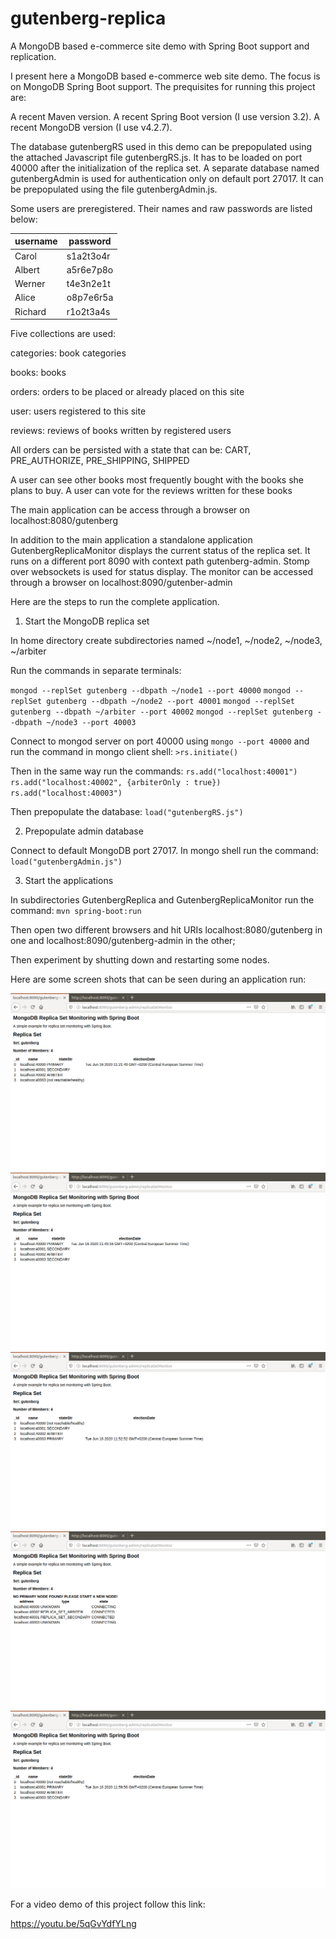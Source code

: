 # gutenberg-replica
A MongoDB based e-commerce site demo with Spring Boot support and replication.

I present here a MongoDB based e-commerce web site demo. The focus is on MongoDB Spring Boot support. The prequisites for running this project are:

A recent Maven version.
A recent Spring Boot version (I use version 3.2).
A recent MongoDB version (I use v4.2.7).

The database gutenbergRS used in this demo can be prepopulated using the attached Javascript file gutenbergRS.js. It has to be loaded on port 40000 after the initialization of the replica set. A separate database named gutenbergAdmin is used for authentication only on default port 27017. It can be prepopulated using the file gutenbergAdmin.js. 

Some users are preregistered. Their names and raw passwords are listed below:

| username | password  |
| -------- |---------- |
| Carol    | s1a2t3o4r |
| Albert   | a5r6e7p8o |
| Werner   | t4e3n2e1t |
| Alice    | o8p7e6r5a |
| Richard  | r1o2t3a4s |

Five collections are used:

categories: book categories

books: books

orders: orders to be placed or already placed on this site

user: users registered to this site

reviews: reviews of books written by registered users

All orders can be persisted with a state that can be: CART, PRE\_AUTHORIZE, PRE\_SHIPPING, SHIPPED

A user can see other books most frequently bought with the books she plans to buy. A user can vote for the reviews written for these books

The main application can be access through a browser on localhost:8080/gutenberg

In addition to the main application a standalone application GutenbergReplicaMonitor displays the current status of the replica set. It runs on a different port 8090 with context path gutenberg-admin. Stomp over websockets is used for status display.
The monitor can be accessed through a browser on localhost:8090/gutenber-admin

Here are the steps to run the complete application.

1. Start the MongoDB replica set

In home directory create subdirectories named ~/node1, ~/node2, ~/node3, ~/arbiter

Run the commands in separate terminals:

`mongod --replSet gutenberg --dbpath ~/node1 --port 40000`
`mongod --replSet gutenberg --dbpath ~/node2 --port 40001`
`mongod --replSet gutenberg --dbpath ~/arbiter --port 40002`
`mongod --replSet gutenberg --dbpath ~/node3 --port 40003`

Connect to mongod server on port 40000 using `mongo --port 40000` and run the command in mongo client shell:
`>rs.initiate()`

Then in the same way run the commands:
`rs.add("localhost:40001")`
`rs.add("localhost:40002", {arbiterOnly : true})`
`rs.add("localhost:40003")`

Then prepopulate the database:
`load("gutenbergRS.js")`

2. Prepopulate admin database

Connect to default MongoDB port 27017. In mongo shell run the command: `load("gutenbergAdmin.js")`

3. Start the applications

In subdirectories GutenbergReplica and GutenbergReplicaMonitor run the command:
`mvn spring-boot:run`

Then open two different browsers and hit URIs localhost:8080/gutenberg in one and localhost:8090/gutenberg-admin in the other;

Then experiment by shutting down and restarting some nodes.

Here are some screen shots that can be seen during an application run:

![alt text](images/startup.png "Startup")
![alt text](images/image1.png "Node started, primary not changed")
![alt text](images/image2.png "Primary down, new primary elected")
![alt text](images/image3.png "Primary down, no primary election possible")
![alt text](images/image4.png "Node restarted, new primary elected")


For a video demo of this project follow this link:

https://youtu.be/5qGvYdfYLng 

